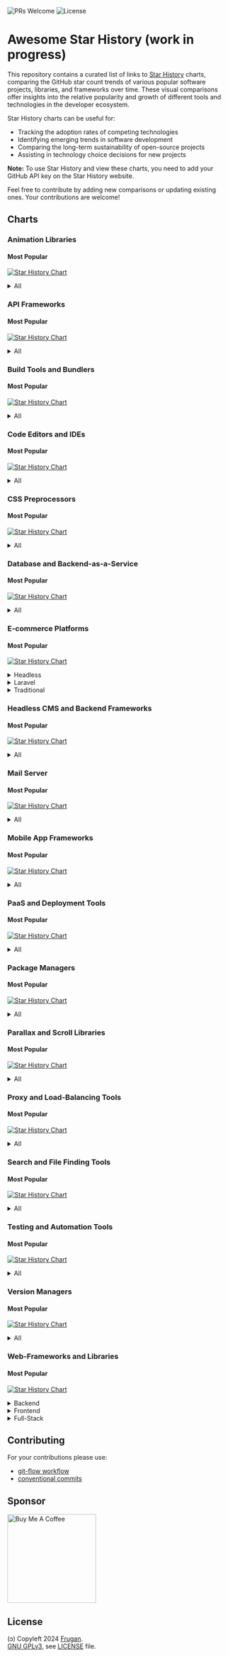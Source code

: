 ![PRs Welcome](https://img.shields.io/badge/PRs-welcome-brightgreen)
![License](https://img.shields.io/github/license/frugan-dev/acf-uppy)

# Awesome Star History (work in progress)

This repository contains a curated list of links to [Star History](https://star-history.com) charts, comparing the GitHub star count trends of various popular software projects, libraries, and frameworks over time. These visual comparisons offer insights into the relative popularity and growth of different tools and technologies in the developer ecosystem.

Star History charts can be useful for:

- Tracking the adoption rates of competing technologies
- Identifying emerging trends in software development
- Comparing the long-term sustainability of open-source projects
- Assisting in technology choice decisions for new projects

**Note:** To use Star History and view these charts, you need to add your GitHub API key on the Star History website.

Feel free to contribute by adding new comparisons or updating existing ones. Your contributions are welcome!

## Charts

<!-- START_CHARTS -->

### Animation Libraries

#### Most Popular


[![Star History Chart](https://api.star-history.com/svg?repos=framer/motion%2Cgreensock/GSAP%2Cjuliangarnier/anime&type=Date)](https://star-history.com/#framer/motion,greensock/GSAP,juliangarnier/anime&Date)


<details>
<summary>All</summary>


[![Star History Chart](https://api.star-history.com/svg?repos=d3/d3%2CFamous/engine%2Cframer/motion%2Cgreensock/GSAP%2ChrivingKings/animo%2Cjuliangarnier/anime%2Cmotiondivision/motionone%2Cvisionmedia/move.js&type=Date)](https://star-history.com/#d3/d3,Famous/engine,framer/motion,greensock/GSAP,hrivingKings/animo,juliangarnier/anime,motiondivision/motionone,visionmedia/move.js&Date)

</details>

### API Frameworks

#### Most Popular


[![Star History Chart](https://api.star-history.com/svg?repos=grpc/grpc%2Ctiangolo/fastapi&type=Date)](https://star-history.com/#grpc/grpc,tiangolo/fastapi&Date)


<details>
<summary>All</summary>


[![Star History Chart](https://api.star-history.com/svg?repos=grpc/grpc%2Ctiangolo/fastapi%2Ctrpc/trpc&type=Date)](https://star-history.com/#grpc/grpc,tiangolo/fastapi,trpc/trpc&Date)

</details>

### Build Tools and Bundlers

#### Most Popular


[![Star History Chart](https://api.star-history.com/svg?repos=evanw/esbuild%2Cvitejs/vite%2Cwebpack/webpack&type=Date)](https://star-history.com/#evanw/esbuild,vitejs/vite,webpack/webpack&Date)


<details>
<summary>All</summary>


[![Star History Chart](https://api.star-history.com/svg?repos=evanw/esbuild%2Cgulpjs/gulp%2Cgruntjs/grunt%2Cparcel-bundler/parcel%2Crollup/rollup%2Cvitejs/vite%2Cwebpack/webpack&type=Date)](https://star-history.com/#evanw/esbuild,gulpjs/gulp,gruntjs/grunt,parcel-bundler/parcel,rollup/rollup,vitejs/vite,webpack/webpack&Date)

</details>

### Code Editors and IDEs

#### Most Popular


[![Star History Chart](https://api.star-history.com/svg?repos=atom/atom%2Csoft/vscode%2Cvim/vim&type=Date)](https://star-history.com/#atom/atom,soft/vscode,vim/vim&Date)


<details>
<summary>All</summary>


[![Star History Chart](https://api.star-history.com/svg?repos=adobe/brackets%2Capache/netbeans%2Catom/atom%2Ceclipse/che%2Ceclipse/pdt%2Ceranif/codelite%2CKomodo/KomodoEdit%2Csoft/vscode%2Cvim/vim&type=Date)](https://star-history.com/#adobe/brackets,apache/netbeans,atom/atom,eclipse/che,eclipse/pdt,eranif/codelite,Komodo/KomodoEdit,soft/vscode,vim/vim&Date)

</details>

### CSS Preprocessors

#### Most Popular


[![Star History Chart](https://api.star-history.com/svg?repos=postcss/postcss%2Csass/sass&type=Date)](https://star-history.com/#postcss/postcss,sass/sass&Date)


<details>
<summary>All</summary>


[![Star History Chart](https://api.star-history.com/svg?repos=less/less.js%2Cpostcss/postcss%2Csass/sass%2Cstylus/stylus&type=Date)](https://star-history.com/#less/less.js,postcss/postcss,sass/sass,stylus/stylus&Date)

</details>

### Database and Backend-as-a-Service

#### Most Popular


[![Star History Chart](https://api.star-history.com/svg?repos=mongodb/mongo%2Credis/redis%2Csupabase/supabase&type=Date)](https://star-history.com/#mongodb/mongo,redis/redis,supabase/supabase&Date)


<details>
<summary>All</summary>


[![Star History Chart](https://api.star-history.com/svg?repos=arangodb/arangodb%2Cback4app/parse-server%2Ckuzzleio/kuzzle%2Cmongodb/mongo%2Cparse-community/parse-server%2Credis/redis%2Csupabase/supabase&type=Date)](https://star-history.com/#arangodb/arangodb,back4app/parse-server,kuzzleio/kuzzle,mongodb/mongo,parse-community/parse-server,redis/redis,supabase/supabase&Date)

</details>

### E-commerce Platforms

#### Most Popular


[![Star History Chart](https://api.star-history.com/svg?repos=magento/magento2%2Cmedusajs/medusa%2Csaleor/saleor%2Cspree/spree%2Cwoocommerce/woocommerce&type=Date)](https://star-history.com/#magento/magento2,medusajs/medusa,saleor/saleor,spree/spree,woocommerce/woocommerce&Date)


<details>
<summary>Headless</summary>


[![Star History Chart](https://api.star-history.com/svg?repos=medusajs/medusa%2Creactioncommerce/reaction%2Csaleor/saleor%2Cvendure-ecommerce/vendure&type=Date)](https://star-history.com/#medusajs/medusa,reactioncommerce/reaction,saleor/saleor,vendure-ecommerce/vendure&Date)

</details>

<details>
<summary>Laravel</summary>


[![Star History Chart](https://api.star-history.com/svg?repos=aimeos/aimeos-laravel%2Cavored/laravel-ecommerce%2Cbagisto/bagisto&type=Date)](https://star-history.com/#aimeos/aimeos-laravel,avored/laravel-ecommerce,bagisto/bagisto&Date)

</details>

<details>
<summary>Traditional</summary>


[![Star History Chart](https://api.star-history.com/svg?repos=magento/magento2%2Csolidusio/solidus%2Cspree/spree%2Cthelia/thelia%2Cwoocommerce/woocommerce&type=Date)](https://star-history.com/#magento/magento2,solidusio/solidus,spree/spree,thelia/thelia,woocommerce/woocommerce&Date)

</details>

### Headless CMS and Backend Frameworks

#### Most Popular


[![Star History Chart](https://api.star-history.com/svg?repos=directus/directus%2Chasura/graphql-engine%2Cstrapi/strapi&type=Date)](https://star-history.com/#directus/directus,hasura/graphql-engine,strapi/strapi&Date)


<details>
<summary>All</summary>


[![Star History Chart](https://api.star-history.com/svg?repos=amplication/amplication%2Cappwrite/appwrite%2Cdirectus/directus%2Chasura/graphql-engine%2Ckeystonejs/keystone%2Cstrapi/strapi&type=Date)](https://star-history.com/#amplication/amplication,appwrite/appwrite,directus/directus,hasura/graphql-engine,keystonejs/keystone,strapi/strapi&Date)

</details>

### Mail Server

#### Most Popular


[![Star History Chart](https://api.star-history.com/svg?repos=docker-mailserver/docker-mailserver%2Cmail-in-a-box/mailinabox&type=Date)](https://star-history.com/#docker-mailserver/docker-mailserver,mail-in-a-box/mailinabox&Date)


<details>
<summary>All</summary>


[![Star History Chart](https://api.star-history.com/svg?repos=docker-mailserver/docker-mailserver%2Ciredmail/iRedMail%2Cmailcow/mailcow-dockerized%2Cmail-in-a-box/mailinabox%2CMailu/Mailu%2Cmodoboa/modoboa%2Cnodemailer/wildduck%2Cpostalserver/postal%2Cstalwartlabs/mail-server&type=Date)](https://star-history.com/#docker-mailserver/docker-mailserver,iredmail/iRedMail,mailcow/mailcow-dockerized,mail-in-a-box/mailinabox,Mailu/Mailu,modoboa/modoboa,nodemailer/wildduck,postalserver/postal,stalwartlabs/mail-server&Date)

</details>

### Mobile App Frameworks

#### Most Popular


[![Star History Chart](https://api.star-history.com/svg?repos=facebook/react-native%2Cflutter/flutter&type=Date)](https://star-history.com/#facebook/react-native,flutter/flutter&Date)


<details>
<summary>All</summary>


[![Star History Chart](https://api.star-history.com/svg?repos=apache/cordova%2Cfacebook/react-native%2Cflutter/flutter%2Cionic-team/ionic-framework%2Cquasarframework/quasar%2Cxamarin/xamarin-macios&type=Date)](https://star-history.com/#apache/cordova,facebook/react-native,flutter/flutter,ionic-team/ionic-framework,quasarframework/quasar,xamarin/xamarin-macios&Date)

</details>

### PaaS and Deployment Tools

#### Most Popular


[![Star History Chart](https://api.star-history.com/svg?repos=appwrite/appwrite%2Cdokku/dokku%2Clocalstack/localstack&type=Date)](https://star-history.com/#appwrite/appwrite,dokku/dokku,localstack/localstack&Date)


<details>
<summary>All</summary>


[![Star History Chart](https://api.star-history.com/svg?repos=appwrite/appwrite%2Ccaprover/caprover%2Ccloud-ark/kubeplus%2Ccloudpanel-io/cloudpanel-ce%2Ccoollabsio/coolify%2Cdokku/dokku%2Charvester/harvester%2Ckubero-dev/kubero%2Cloft-sh/devpod%2Clocalstack/localstack%2Cmetrue/fx%2Copenfaas/faas&type=Date)](https://star-history.com/#appwrite/appwrite,caprover/caprover,cloud-ark/kubeplus,cloudpanel-io/cloudpanel-ce,coollabsio/coolify,dokku/dokku,harvester/harvester,kubero-dev/kubero,loft-sh/devpod,localstack/localstack,metrue/fx,openfaas/faas&Date)

</details>

### Package Managers

#### Most Popular


[![Star History Chart](https://api.star-history.com/svg?repos=npm/cli%2Cpnpm/pnpm%2Cyarnpkg/berry&type=Date)](https://star-history.com/#npm/cli,pnpm/pnpm,yarnpkg/berry&Date)


<details>
<summary>All</summary>


[![Star History Chart](https://api.star-history.com/svg?repos=denoland/deno%2Cnodejs/node%2Cnpm/cli%2Coven-sh/bun%2Cpnpm/pnpm%2Cyarnpkg/berry&type=Date)](https://star-history.com/#denoland/deno,nodejs/node,npm/cli,oven-sh/bun,pnpm/pnpm,yarnpkg/berry&Date)

</details>

### Parallax and Scroll Libraries

#### Most Popular


[![Star History Chart](https://api.star-history.com/svg?repos=dixonandmoe/rellax%2Cjanpaepke/ScrollMagic&type=Date)](https://star-history.com/#dixonandmoe/rellax,janpaepke/ScrollMagic&Date)


<details>
<summary>All</summary>


[![Star History Chart](https://api.star-history.com/svg?repos=ChrisCavs/rallax.js%2Cdixonandmoe/rellax%2Celecterious/basicScroll%2Cgeosigno/simpleParallax.js%2Cjanpaepke/ScrollMagic%2Cnk-o/jarallax&type=Date)](https://star-history.com/#ChrisCavs/rallax.js,dixonandmoe/rellax,electerious/basicScroll,geosigno/simpleParallax.js,janpaepke/ScrollMagic,nk-o/jarallax&Date)

</details>

### Proxy and Load-Balancing Tools

#### Most Popular


[![Star History Chart](https://api.star-history.com/svg?repos=caddyserver/caddy%2Cenvoyproxy/envoy%2Ctraefik/traefik&type=Date)](https://star-history.com/#caddyserver/caddy,envoyproxy/envoy,traefik/traefik&Date)


<details>
<summary>All</summary>


[![Star History Chart](https://api.star-history.com/svg?repos=caddyserver/caddy%2Cenvoyproxy/envoy%2Cflomesh-io/pipy%2Chaproxy/haproxy%2Clinuxserver/docker-swag%2CNginxProxyManager/nginx-proxy-manager%2Ctinyproxy/tinyproxy%2Ctraefik/traefik%2Cumputun/reproxy&type=Date)](https://star-history.com/#caddyserver/caddy,envoyproxy/envoy,flomesh-io/pipy,haproxy/haproxy,linuxserver/docker-swag,NginxProxyManager/nginx-proxy-manager,tinyproxy/tinyproxy,traefik/traefik,umputun/reproxy&Date)

</details>

### Search and File Finding Tools

#### Most Popular


[![Star History Chart](https://api.star-history.com/svg?repos=BurntSushi/ripgrep%2Cjunegunn/fzf&type=Date)](https://star-history.com/#BurntSushi/ripgrep,junegunn/fzf&Date)


<details>
<summary>All</summary>


[![Star History Chart](https://api.star-history.com/svg?repos=beyondgrep/ack3%2CBurntSushi/ripgrep%2Cggreer/the_silver_searcher%2Cjunegunn/fzf%2Csharkdp/fd&type=Date)](https://star-history.com/#beyondgrep/ack3,BurntSushi/ripgrep,ggreer/the_silver_searcher,junegunn/fzf,sharkdp/fd&Date)

</details>

### Testing and Automation Tools

#### Most Popular


[![Star History Chart](https://api.star-history.com/svg?repos=cypress-io/cypress%2Cmicrosoft/playwright%2Cpuppeteer/puppeteer&type=Date)](https://star-history.com/#cypress-io/cypress,microsoft/playwright,puppeteer/puppeteer&Date)


<details>
<summary>All</summary>


[![Star History Chart](https://api.star-history.com/svg?repos=AutomaApp/automa%2Ccypress-io/cypress%2CDevExpress/testcafe%2Ckeploy/keploy%2Claravel/dusk%2Cmicrosoft/playwright%2Cnightwatchjs/nightwatch%2Cpuppeteer/puppeteer%2CSeleniumHQ/selenium&type=Date)](https://star-history.com/#AutomaApp/automa,cypress-io/cypress,DevExpress/testcafe,keploy/keploy,laravel/dusk,microsoft/playwright,nightwatchjs/nightwatch,puppeteer/puppeteer,SeleniumHQ/selenium&Date)

</details>

### Version Managers

#### Most Popular


[![Star History Chart](https://api.star-history.com/svg?repos=asdf-vm/asdf%2Cnvm-sh/nvm%2Cpyenv/pyenv&type=Date)](https://star-history.com/#asdf-vm/asdf,nvm-sh/nvm,pyenv/pyenv&Date)


<details>
<summary>All</summary>


[![Star History Chart](https://api.star-history.com/svg?repos=asdf-vm/asdf%2Cjdx/mise%2Cjenv/jenv%2Cmoovweb/gvm%2Cnvm-sh/nvm%2Cpyenv/pyenv%2Crbenv/rbenv%2CSchniz/fnm&type=Date)](https://star-history.com/#asdf-vm/asdf,jdx/mise,jenv/jenv,moovweb/gvm,nvm-sh/nvm,pyenv/pyenv,rbenv/rbenv,Schniz/fnm&Date)

</details>

### Web-Frameworks and Libraries

#### Most Popular


[![Star History Chart](https://api.star-history.com/svg?repos=angularjs/angularjs%2Cexpressjs/express%2Cnestjs/nest%2Csveltejs/svelte%2Cvercel/next.js&type=Date)](https://star-history.com/#angularjs/angularjs,expressjs/express,nestjs/nest,sveltejs/svelte,vercel/next.js&Date)


<details>
<summary>Backend</summary>


[![Star History Chart](https://api.star-history.com/svg?repos=expressjs/express%2Cfastify/fastify%2Chapijs/hapi%2Ckoajs/koa%2Cnestjs/nest&type=Date)](https://star-history.com/#expressjs/express,fastify/fastify,hapijs/hapi,koajs/koa,nestjs/nest&Date)

</details>

<details>
<summary>Frontend</summary>


[![Star History Chart](https://api.star-history.com/svg?repos=alpinejs/alpine%2Cbigskysoftware/htmx%2CBuilderIO/qwik%2Cngrx/platform%2Cquasarframework/quasar%2Creduxjs/redux%2Csveltejs/svelte%2Cuikit/uikit%2Cvercel/next.js&type=Date)](https://star-history.com/#alpinejs/alpine,bigskysoftware/htmx,BuilderIO/qwik,ngrx/platform,quasarframework/quasar,reduxjs/redux,sveltejs/svelte,uikit/uikit,vercel/next.js&Date)

</details>

<details>
<summary>Full-Stack</summary>


[![Star History Chart](https://api.star-history.com/svg?repos=balderdashy/sails%2Cderbyjs/derby%2Cmeteor/meteor&type=Date)](https://star-history.com/#balderdashy/sails,derbyjs/derby,meteor/meteor&Date)

</details>

<!-- END_CHARTS -->

## Contributing

For your contributions please use:

- [git-flow workflow](https://danielkummer.github.io/git-flow-cheatsheet/)
- [conventional commits](https://www.conventionalcommits.org)

## Sponsor

[<img src="https://cdn.buymeacoffee.com/buttons/v2/default-yellow.png" width="200" alt="Buy Me A Coffee">](https://buymeacoff.ee/frugan)

## License

(ɔ) Copyleft 2024 [Frugan](https://frugan.it).  
[GNU GPLv3](https://choosealicense.com/licenses/gpl-3.0/), see [LICENSE](LICENSE) file.
